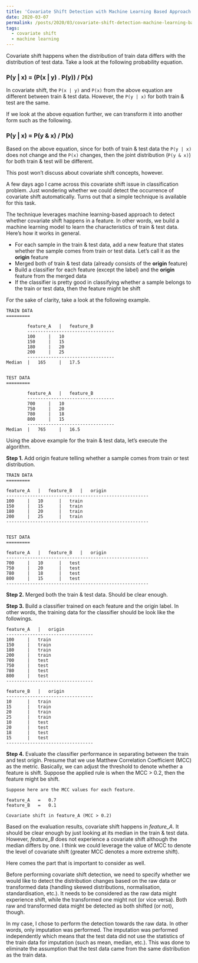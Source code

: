 ```yaml
---
title: 'Covariate Shift Detection with Machine Learning Based Approach'
date: 2020-03-07
permalink: /posts/2020/03/covariate-shift-detection-machine-learning-based-approach/
tags:
  - covariate shift
  - machine learning
---
```


Covariate shift happens when the distribution of train data differs with the distribution of test data. Take a look at the following probability equation.

<p>
<h3>
P(y | x) = (P(x | y) . P(y)) / P(x)
</h3>
</p>

In covariate shift, the `P(x | y)` and `P(x)` from the above equation are different between train & test data. However, the `P(y | x)` for both train & test are the same.

If we look at the above equation further, we can transform it into another form such as the following.

<p>
<h3>
P(y | x) = P(y & x) / P(x)
</h3>
</p>

Based on the above equation, since for both of train & test data the `P(y | x)` does not change and the `P(x)` changes, then the joint distribution (`P(y & x)`) for both train & test will be different.

This post won’t discuss about covariate shift concepts, however.

A few days ago I came across this covariate shift issue in classification problem. Just wondering whether we could detect the occurrence of covariate shift automatically. Turns out that a simple technique is available for this task.

The technique leverages machine learning-based approach to detect whether covariate shift happens in a feature. In other words, we build a machine learning model to learn the characteristics of train & test data. Here’s how it works in general.

<ul>
<li>For each sample in the train & test data, add a new feature that states whether the sample comes from train or test data. Let’s call it as the <b>origin</b> feature</li>
<li>Merged both of train & test data (already consists of the <b>origin</b> feature)</li>
<li>Build a classifier for each feature (except the label) and the <b>origin</b> feature from the merged data</li>
<li>If the classifier is pretty good in classifying whether a sample belongs to the train or test data, then the feature might be shift</li>
</ul>

For the sake of clarity, take a look at the following example.

```
TRAIN DATA
=========

		feature_A	|	feature_B	
		---------------------------------
		100		|	10
		150		|	15
		180		|	20
		200		|	25
		---------------------------------
Median	|	165		|	17.5


TEST DATA
=========

		feature_A	|	feature_B
		---------------------------------
		700		|	10
		750		|	20
		780		|	18
		800		|	15
		---------------------------------
Median	|	765		|	16.5
```

Using the above example for the train & test data, let’s execute the algorithm.

<b>Step 1.</b> Add origin feature telling whether a sample comes from train or test distribution.

```
TRAIN DATA
=========

feature_A	|	feature_B	|	origin
------------------------------------------------------
100		|	10		|	train
150		|	15		|	train
180		|	20		|	train
200		|	25		|	train
------------------------------------------------------


TEST DATA
=========

feature_A	|	feature_B	|	origin
------------------------------------------------------
700		|	10		|	test
750		|	20		|	test
780		|	18		|	test
800		|	15		|	test
------------------------------------------------------
```

<b>Step 2.</b> Merged both the train & test data. Should be clear enough.

<b>Step 3.</b> Build a classifier trained on each feature and the origin label. In other words, the training data for the classifier should be look like the followings.

```
feature_A	|	origin
---------------------------------
100		|	train
150		|	train
180		|	train
200		|	train
700		|	test
750		|	test
780		|	test
800		|	test
---------------------------------

feature_B	|	origin
---------------------------------
10		|	train
15		|	train
20		|	train
25		|	train
10		|	test
20		|	test
18		|	test
15		|	test
---------------------------------
```

<b>Step 4.</b> Evaluate the classifier performance in separating between the train and test origin. Presume that we use Matthew Correlation Coefficient (MCC) as the metric. Basically, we can adjust the threshold to denote whether a feature is shift. Suppose the applied rule is when the MCC > 0.2, then the feature might be shift.

```
Suppose here are the MCC values for each feature.

feature_A	=	0.7
feature_B	=	0.1

Covariate shift in feature_A (MCC > 0.2)
```

Based on the evaluation results, covariate shift happens in <I>feature_A</I>. It should be clear enough by just looking at its median in the train & test data. However, <I>feature_B</I> does not experience a covariate shift although the median differs by one. I think we could leverage the value of MCC to denote the level of covariate shift (greater MCC denotes a more extreme shift).

Here comes the part that is important to consider as well.

Before performing covariate shift detection, we need to specify whether we would like to detect the distribution changes based on the raw data or transformed data (handling skewed distributions, normalisation, standardisation, etc.). It needs to be considered as the raw data might experience shift, while the transformed one might not (or vice versa). Both raw and transformed data might be detected as both shifted (or not), though.

In my case, I chose to perform the detection towards the raw data. In other words, only imputation was performed. The imputation was performed independently which means that the test data did not use the statistics of the train data for imputation (such as mean, median, etc.). This was done to eliminate the assumption that the test data came from the same distribution as the train data.
